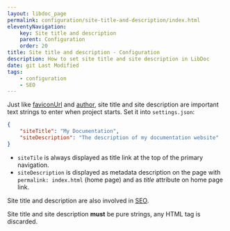 ```yaml
---
layout: libdoc_page
permalink: configuration/site-title-and-description/index.html
eleventyNavigation:
    key: Site title and description
    parent: Configuration
    order: 20
title: Site title and description - Configuration
description: How to set site title and site description in LibDoc
date: git Last Modified
tags:
    - configuration
    - SEO
---
```

Just like [faviconUrl](/content/configuration/favicon.md) and [author](/content/configuration/author.md), site title and site description are important text strings to enter when project starts. Set it into `settings.json`:

```json
{
    "siteTitle": "My Documentation",
    "siteDescription": "The description of my documentation website"
}
```

* `siteTile` is always displayed as title link at the top of the primary navigation.
* `siteDescription` is displayed as metadata description on the page with `permalink: index.html` (home page) and as <var>title</var> attribute on home page link.

Site title and description are also involved in [SEO](/content/seo.md).

<aside>
    <p class="alert alert-warning" data-title="Be careful">
        Site title and site description <strong>must</strong> be pure strings, any HTML tag is discarded.
    </p>
</aside>
